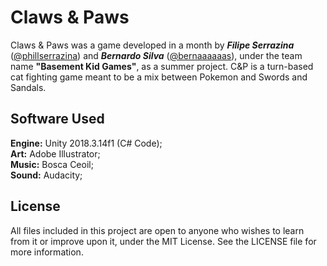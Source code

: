# Claws & Paws

Claws & Paws was a game developed in a month by **_Filipe Serrazina_** ([@phillserrazina](https://github.com/phillserrazina)) and **_Bernardo Silva_** ([@bernaaaaaas](https://github.com/bernaaaaaas)), under the team name **"Basement Kid Games"**, as a summer project. C&P is a turn-based cat fighting game meant to be a mix between Pokemon and Swords and Sandals. 

## Software Used

**Engine:** Unity 2018.3.14f1 (C# Code);<br>
**Art:** Adobe Illustrator;<br>
**Music:** Bosca Ceoil;<br>
**Sound:** Audacity;<br>

## License

All files included in this project are open to anyone who wishes to learn from it or improve upon it, under the MIT License. See the LICENSE file for more information.
